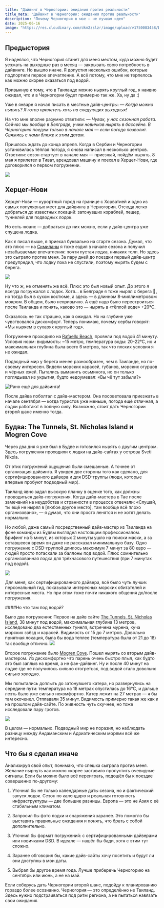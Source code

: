 ```yaml
---
title: "Дайвинг в Черногории: ожидания против реальности"
title_meta: "Дайвинг в Черногории: ожидания против реальности"
description: "Почему Черногория в мае — не лучшая идея"
date: 2025-06-16
image: "https://res.cloudinary.com/dkm2zslzr/image/upload/v1750083458/DSC00814-Enhanced-NR_pyober.png"
---
```


## Предыстория

Я надеялся, что Черногория станет для меня местом, куда можно будет уезжать на выходные раз в месяц — закрывать свою потребность в дайвинге. Но вышло иначе. Я допустил несколько ошибок, которые подпортили первое впечатление. А всё потому, что мне не терпелось как можно скорее оказаться под водой.

Привыкнув к тому, что в Таиланде можно нырять круглый год, я наивно ожидал, что и в Черногории будет примерно так же. Ха, ну да :)

Уже в январе я начал писать в местные дайв-центры: _— Когда можно нырять? Я готов прилететь хоть на следующих выходных!_

На что мне вполне разумно ответили: _— Чувак, у нас сезонная работа. Сейчас мы вообще в Белграде, учим новичков нырять в бассейне. В Черногорию поедем только в начале мая — если погода позволит. Свяжись с нами ближе к этим датам._

Пришлось ждать до конца апреля. Когда в Сербии и Черногории установилась тёплая погода, я снова написал в несколько центров. Ответили: сезон стартует в начале мая — приезжай, пойдём нырять. 
8 мая я прилетел в Тиват, арендовал машину и поехал в Херцег-Нови, где договорился о первом погружении.

![](https://res.cloudinary.com/dkm2zslzr/image/upload/v1750083456/Symphodus_tinca_copy_qr7xyh.png "")

## Херцег-Нови

Херцег-Нови — курортный город на границе с Хорватией и одно из самых популярных мест для дайвинга в Черногории. Отсюда легко добраться до известных локаций: затонувших кораблей, пещер, туннелей для подводных лодок.

Но есть нюанс — добраться до них можно, если у дайв-центра уже спущена лодка.

Как я писал выше, я приехал буквально на старте сезона. Думал, что это плюс — на [Симиланы](https://www.diversnotes.com/ru/blog/diving-safari-similans) я тоже ездил в начале сезона и получил незабываемые впечатления: почти пустая лодка, никаких толп. Но здесь это сыграло против меня. За пару дней до поездки первый дайв-центр предупредил, что лодку пока не спустили, поэтому нырять будем с берега.

![](https://res.cloudinary.com/dkm2zslzr/image/upload/v1750083458/Black_sea_urchin_3_copy_cvpueh.png "")

Ну что ж, не отменять же всё. Плюс это был новый опыт. До этого я всегда погружался с лодок. Хотя... в Белграде я тоже нырял с берега 🤔, но тогда был в сухом костюме, а здесь — в длинном 8-миллиметровом мокром. В общем, было непривычно. А ещё надо было перестроиться после Таиланда и понять, каково это — нырять в «тёплой воде» +20°C.

Оказалось не так страшно, как я ожидал. Но на глубине уже чувствовался дискомфорт. Теперь понимаю, почему сербы говорят: «Мы ныряем в сухарях круглый год».

Погружение проходило на [Rafaello Beach](https://www.google.com/maps/search/?api=1&query=42.4568573,18.52184110), провели под водой 41 минуту. Условия норм: видимость: ~15 метро, температура воды: 20-22°C, но и максимальная глубина была всего 6 метров, так что плохих условия я не ожидал.

Подводный мир у берега менее разнообразен, чем в Таиланде, но по-своему интересен. Видели морских карасей, губанов, морских огурцов и чёрных ежей. Пытались выманить осьминога, но он только поглядывал из укрытия, будто недоумевал: «Вы чё тут забыли?»

![Рано ещё для дайвинга!](https://res.cloudinary.com/dkm2zslzr/image/upload/v1750083466/Octopus_3_mqetap.png "Рано ещё для дайвинга!")

После дайва поболтал с дайв-мастером. Она посоветовала приезжать в начале сентября — когда туристов уже меньше, погода ещё отличная, а лодки работают в полную силу. Возможно, стоит дать Черногории второй шанс именно тогда.

## Будва: The Tunnels, St. Nicholas Island и Mogren Cove

Через два дня я уже был в Будве и готовился нырять с другим центром. Здесь погружения проходили с лодки на дайв-сайтах у острова Sveti Nikola.

От этих погружений ощущения были смешанные. А точнее от организация дайвинга. Я увидел две стороны того как сделано, для сертифицированного дайвера и для DSD-группы (люди, которые впервые пробуют подводный мир).

Таиланд явно задал высокую планку в оценке того, как должны проводиться дайв-погружения. Когда дайв-мастера в Тае после замечаний на неудобства и странности в процессе отвечали: «Слушай, ты ещё не нырял в [любое другое место], там вообще всё плохо организовано», — я думал, что они просто ленятся и не хотят делать нормально.

Но любой, даже самый посредственный дайв-мастер из Таиланда на фоне команды из Будвы выглядел настоящим профессионалом. Брифинг на 5 минут, из которых 2 минуты ушло на поиски маски, а за оставшееся время он даже не рассказал минимальную базу.  Одно погружение с DSD-группой длилось максимум 7 минут за 80 евро — людей просто потаскали за баллоны под водой. Плюс сомнительно организованная лодка для трёхчасового путешествия (при 7 минутах под водой).

![](https://res.cloudinary.com/dkm2zslzr/image/upload/v1750083458/DSC00632_l1uyfa.png "")

Для меня, как сертифицированного дайвера, всё было чуть лучше: персональный гид, показывали интересных морских обитателей и интересные места. Но при этом тоже почти никакого общения до/после погружения.

####Но что там под водой?


Было два погружения: Первое на дайв сайте [The Tunnels. St. Nicholas Island](https://www.google.com/maps/search/?api=1&query=42.2699151,18.8451467), 38 минут под водой, максимальная глубина 13 метров, исследовано два естественных тунеля, встречена мурена, куча морских звёзд и карасей. Видимость от 15 до 7 метров. Довольно приятная локация, была бы вода теплее (температура была от 21 до 18) так вообще отлично.
![](https://res.cloudinary.com/dkm2zslzr/image/upload/v1750083458/DSC00898-Enhanced-NR_c59rk5.png "")

Второе погружение было [Mogren Cove](https://www.google.com/maps/search/?api=1&query=42.2741953,18.83018250). Пошел нырять со вторым дайв-мастером. Из дискомфортно что парень очень быстро плыл, как будто это был заплыв на время, а не фан-дайвинг. Ну и после 40 минут на лодке где не получилось сильно отогреться, под водой стало довольно сильно холодно.

Мы попытались доплыть до затонувшего катера, но развернулись на середине пути: температура на 18 метрах опустилась до 16°C, и дальше лезть было уже сильно некомфортно. Катер лежит на 27 метрах — я бы там окоченел. Отплавали 35 минут. Видимость примерно такая же как и на прошлом дайв-сайте. По живность чуть скучнее, но тоже исследовали пару гротов.

![](https://res.cloudinary.com/dkm2zslzr/image/upload/v1750083459/DSC00832-Enhanced-NR_uvottp.png "")

В целом — нормально. Подводный мир не поразил, но наблюдать разницу между Андаманским и Адриатическим морями всё же интересно.


## Что бы я сделал иначе

Анализируя свой опыт, понимаю, что спешка сыграла против меня. Желание нырнуть как можно скорее заставило пропустить очевидные сигналы. Если бы можно было всё переиграть, подошёл бы к поездке совершенно по-другому:

1. Уточнил бы не только календарные даты сезона, но и фактический запуск лодок. Сезон по календарю и реальная готовность инфраструктуры — две большие разницы. Европа — это не Азия с её стабильным климатом.

2. Запросил бы фото лодки и снаряжения заранее. Это помогло бы выставить правильные ожидания и понять, что брать с собой дополнительно.

3. Уточнил бы формат погружений: с сертифицированными дайверами или новичками DSD. В идеале — нашёл бы бади, хотя с этим тут сложно.

4. Заранее обговорил бы, какие дайв-сайты хочу посетить и будут ли они доступны в мои даты.

5. Выбрал бы другое время года. Лучше приберечь Черногорию на сентябрь или июнь, а не на май.

<YouTube id="6KzFhK-_j9k" />

Если соберусь дать Черногории второй шанс, подойду к планированию гораздо более осознанно. Черногория — это определённо не Таиланд. Здесь нужно подстраиваться под ритм региона, а не пытаться навязать свои ожидания.


